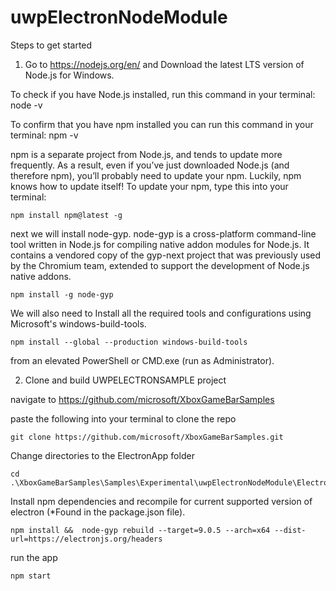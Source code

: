 # uwpElectronNodeModule

Steps to get started

1) Go to https://nodejs.org/en/ and Download the latest LTS version of Node.js for Windows.

To check if you have Node.js installed, run this command in your terminal:
    node -v

To confirm that you have npm installed you can run this command in your terminal:
    npm -v

npm is a separate project from Node.js, and tends to update more frequently. As a result, even if you’ve just downloaded Node.js (and therefore npm), you’ll probably need to update your npm. Luckily, npm knows how to update itself! To update your npm, type this into your terminal:

    npm install npm@latest -g


next we will install node-gyp. node-gyp is a cross-platform command-line tool written in Node.js for compiling native addon modules for Node.js. It contains a vendored copy of the gyp-next project that was previously used by the Chromium team, extended to support the development of Node.js native addons.

    npm install -g node-gyp

We will also need to Install all the required tools and configurations using Microsoft's windows-build-tools.

    npm install --global --production windows-build-tools 

from an elevated PowerShell or CMD.exe (run as Administrator).

2) Clone and build UWPELECTRONSAMPLE project

navigate to https://github.com/microsoft/XboxGameBarSamples

paste  the following into your terminal to clone the repo
        
    git clone https://github.com/microsoft/XboxGameBarSamples.git

Change directories to the ElectronApp folder

    cd .\XboxGameBarSamples\Samples\Experimental\uwpElectronNodeModule\ElectronApp

Install npm dependencies and recompile for current supported version of electron (*Found in the package.json file).
        
    npm install &&  node-gyp rebuild --target=9.0.5 --arch=x64 --dist-url=https://electronjs.org/headers

run the app

    npm start


